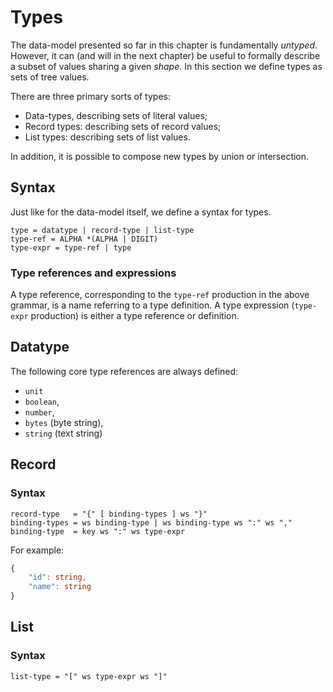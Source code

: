 # Types

The data-model presented so far in this chapter is fundamentally *untyped*.
However, it can (and will in the next chapter) be useful to formally describe
a subset of values sharing a given *shape*.
In this section we define types as sets of tree values.

There are three primary sorts of types:
  - Data-types, describing sets of literal values;
  - Record types: describing sets of record values;
  - List types: describing sets of list values.

In addition, it is possible to compose new types by union or intersection.

## Syntax

Just like for the data-model itself, we define a syntax for types.

```abnf
type = datatype | record-type | list-type
type-ref = ALPHA *(ALPHA | DIGIT)
type-expr = type-ref | type
```

### Type references and expressions

A type reference, corresponding to the `type-ref` production in the above
grammar, is a name referring to a type definition.
A type expression (`type-expr` production) is either a type reference or
definition.

## Datatype

The following core type references are always defined:
  - `unit`
  - `boolean`,
  - `number`,
  - `bytes` (byte string),
  - `string` (text string)

## Record

### Syntax

```abnf
record-type   = "{" [ binding-types ] ws "}"
binding-types = ws binding-type | ws binding-type ws ":" ws ","
binding-type  = key ws ":" ws type-expr
```

For example:

```ts
{
	"id": string,
	"name": string
}
```

## List

### Syntax

```abnf
list-type = "[" ws type-expr ws "]"
```